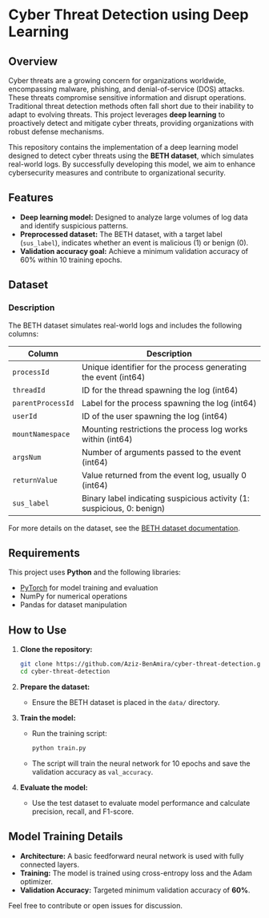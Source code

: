 # Cyber Threat Detection using Deep Learning

## Overview

Cyber threats are a growing concern for organizations worldwide, encompassing malware, phishing, and denial-of-service (DOS) attacks. These threats compromise sensitive information and disrupt operations. Traditional threat detection methods often fall short due to their inability to adapt to evolving threats. This project leverages **deep learning** to proactively detect and mitigate cyber threats, providing organizations with robust defense mechanisms.

This repository contains the implementation of a deep learning model designed to detect cyber threats using the **BETH dataset**, which simulates real-world logs. By successfully developing this model, we aim to enhance cybersecurity measures and contribute to organizational security.

## Features
- **Deep learning model:** Designed to analyze large volumes of log data and identify suspicious patterns.
- **Preprocessed dataset:** The BETH dataset, with a target label (`sus_label`), indicates whether an event is malicious (1) or benign (0).
- **Validation accuracy goal:** Achieve a minimum validation accuracy of 60% within 10 training epochs.

## Dataset

### Description
The BETH dataset simulates real-world logs and includes the following columns:

| Column              | Description                                                  |
|---------------------|--------------------------------------------------------------|
| `processId`         | Unique identifier for the process generating the event (int64)|
| `threadId`          | ID for the thread spawning the log (int64)                   |
| `parentProcessId`   | Label for the process spawning the log (int64)               |
| `userId`            | ID of the user spawning the log (int64)                      |
| `mountNamespace`    | Mounting restrictions the process log works within (int64)   |
| `argsNum`           | Number of arguments passed to the event (int64)              |
| `returnValue`       | Value returned from the event log, usually 0 (int64)         |
| `sus_label`         | Binary label indicating suspicious activity (1: suspicious, 0: benign) |

For more details on the dataset, see the [BETH dataset documentation](accreditation.md).

## Requirements

This project uses **Python** and the following libraries:
- [PyTorch](https://pytorch.org/) for model training and evaluation
- NumPy for numerical operations
- Pandas for dataset manipulation


## How to Use

1. **Clone the repository:**
   ```bash
   git clone https://github.com/Aziz-BenAmira/cyber-threat-detection.git
   cd cyber-threat-detection
   ```

2. **Prepare the dataset:**
   - Ensure the BETH dataset is placed in the `data/` directory.

3. **Train the model:**
   - Run the training script:
     ```bash
     python train.py
     ```
   - The script will train the neural network for 10 epochs and save the validation accuracy as `val_accuracy`.

4. **Evaluate the model:**
   - Use the test dataset to evaluate model performance and calculate precision, recall, and F1-score.

## Model Training Details

- **Architecture:** A basic feedforward neural network is used with fully connected layers.
- **Training:** The model is trained using cross-entropy loss and the Adam optimizer.
- **Validation Accuracy:** Targeted minimum validation accuracy of **60%**.

Feel free to contribute or open issues for discussion.
